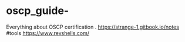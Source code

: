 # oscp_guide-
Everything about OSCP certification .
https://strange-1.gitbook.io/notes
#tools
https://www.revshells.com/
